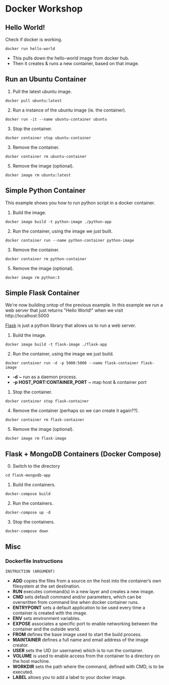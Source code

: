 # Docker Workshop


## Hello World!
Check if docker is working.
```
docker run hello-world
```
* This pulls down the hello-world image from docker hub.
* Then it creates & runs a new container, based on that image.


## Run an Ubuntu Container
1. Pull the latest ubuntu image.
```
docker pull ubuntu:latest
```
2. Run a instance of the ubuntu image (ie. the container).
```
docker run -it --name ubuntu-container ubuntu 
```
3. Stop the container.
```
docker container stop ubuntu-container
```
3. Remove the container.
```
docker container rm ubuntu-container
```
5. Remove the image (optional).
```
docker image rm ubuntu:latest
```


## Simple Python Container
This example shows you how to run python script in a docker container.

1. Build the image.
```
docker image build -t python-image ./python-app
```
2. Run the container, using the image we just built.
```
docker container run --name python-container python-image
```
3. Remove the container.
```
docker container rm python-container
```
5. Remove the image (optional).
```
docker image rm python:3
```

## Simple Flask Container
We're now building ontop of the previous example. In this example we run a web server that just returns "Hello World!" when we visit http://localhost:5000

[Flask](https://www.fullstackpython.com/flask.html) is just a python library that allows us to run a web server.

1. Build the image.
```
docker image build -t flask-image ./flask-app
```
2. Run the container, using the image we just build.
```
docker container run -d -p 5000:5000 --name flask-container flask-image
```
* **-d** ~ run as a daemon process.
* **-p HOST_PORT:CONTAINER_PORT** ~ map host & container port

1. Stop the container.
```
docker container stop flask-container
```
4. Remove the container (perhaps so we can create it again??).
```
docker container rm flask-container
```
5. Remove the image (optional).
```
docker image rm flask-image
```

## Flask + MongoDB Containers (Docker Compose)
0. Switch to the directory
```
cd flask-mongodb-app
```
1. Build the containers.
```
docker-compose build
```
2. Run the containers.
```
docker-compose up -d
```
3. Stop the containers.
```
docker-compose down
```


## Misc
### Dockerfile Instructions
```
INSTRUCTION (ARGUMENT)
```
* **ADD** copies the files from a source on the host into the container’s own filesystem at the set destination.
* **RUN** executes command(s) in a new layer and creates a new image.
* **CMD** sets default command and/or parameters, which can be overwritten from command line when docker container runs.
* **ENTRYPOINT** sets a default application to be used every time a container is created with the image.
* **ENV** sets environment variables.
* **EXPOSE** associates a specific port to enable networking between the container and the outside world.
* **FROM** defines the base image used to start the build process.
* **MAINTAINER** defines a full name and email address of the image creator.
* **USER** sets the UID (or username) which is to run the container.
* **VOLUME** is used to enable access from the container to a directory on the host machine.
* **WORKDIR** sets the path where the command, defined with CMD, is to be executed.
* **LABEL** allows you to add a label to your docker image.
